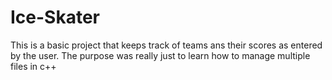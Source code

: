 # Ice-Skater

This is a basic project that keeps track of teams ans their scores as entered by the user. 
The purpose was really just to learn how to manage multiple files in c++
